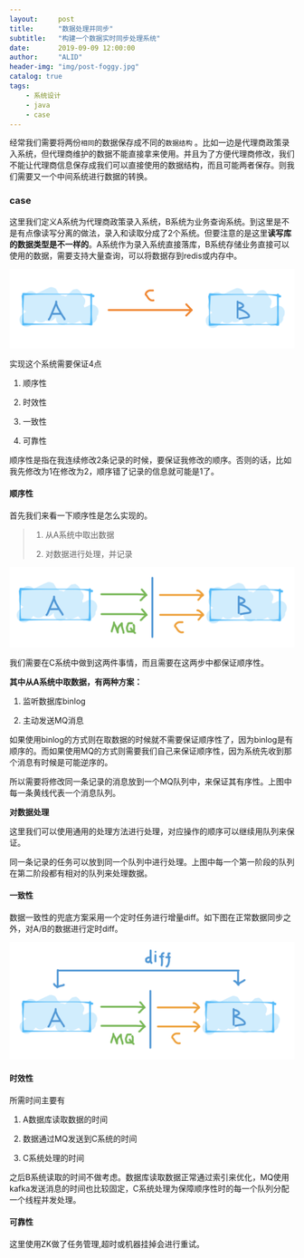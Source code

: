 ```yaml
---
layout:     post
title:      "数据处理并同步"
subtitle:   "构建一个数据实时同步处理系统"
date:       2019-09-09 12:00:00
author:     "ALID"
header-img: "img/post-foggy.jpg"
catalog: true
tags:
    - 系统设计
    - java
    - case
--- 
```


经常我们需要将两份`相同`的数据保存成不同的`数据结构` 。比如一边是代理商政策录入系统，但代理商维护的数据不能直接拿来使用。并且为了方便代理商修改，我们不能让代理商信息保存成我们可以直接使用的数据结构，而且可能两者保存。则我们需要又一个中间系统进行数据的转换。

### case

这里我们定义A系统为代理商政策录入系统，B系统为业务查询系统。到这里是不是有点像读写分离的做法，录入和读取分成了2个系统。但要注意的是这里**读写库的数据类型是不一样的**。A系统作为录入系统直接落库，B系统存储业务直接可以使用的数据，需要支持大量查询，可以将数据存到redis或内存中。

![img](/img/in-post/post-synchronous/sync1.png)

实现这个系统需要保证4点

1.  顺序性
    
2.  时效性
    
3.  一致性

4.  可靠性
    

顺序性是指在我连续修改2条记录的时候，要保证我修改的顺序。否则的话，比如我先修改为1在修改为2，顺序错了记录的信息就可能是1了。

#### 顺序性

首先我们来看一下顺序性是怎么实现的。

> 1.  从A系统中取出数据
>     
> 2.  对数据进行处理，并记录
>     

![img](/img/in-post/post-synchronous/sync2.png)

我们需要在C系统中做到这两件事情，而且需要在这两步中都保证顺序性。

**其中从A系统中取数据，有两种方案：**

1.  监听数据库binlog
    
2.  主动发送MQ消息
    

如果使用binlog的方式则在取数据的时候就不需要保证顺序性了，因为binlog是有顺序的。而如果使用MQ的方式则需要我们自己来保证顺序性，因为系统先收到那个消息有时候是可能逆序的。

所以需要将修改同一条记录的消息放到一个MQ队列中，来保证其有序性。上图中每一条黄线代表一个消息队列。

**对数据处理**

这里我们可以使用通用的处理方法进行处理，对应操作的顺序可以继续用队列来保证。

同一条记录的任务可以放到同一个队列中进行处理。上图中每一个第一阶段的队列在第二阶段都有相对的队列来处理数据。

#### 一致性

数据一致性的兜底方案采用一个定时任务进行增量diff。如下图在正常数据同步之外，对A/B的数据进行定时diff。

![img](/img/in-post/post-synchronous/sync3.png)

#### 时效性

所需时间主要有

1.  A数据库读取数据的时间
    
2.  数据通过MQ发送到C系统的时间
    
3.  C系统处理的时间
    

之后B系统读取的时间不做考虑。数据库读取数据正常通过索引来优化，MQ使用kafka发送消息的时间也比较固定，C系统处理为保障顺序性时的每一个队列分配一个线程并发处理。

#### 可靠性

这里使用ZK做了任务管理,超时或机器挂掉会进行重试。